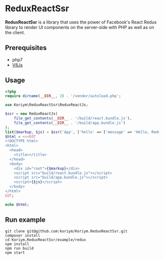 # ReduxReactSsr

**ReduxReactSsr** is a library that uses the power of Facebook's React Redux library to render UI components on the server-side with PHP as well as on the client.

## Prerequisites

 * php7
 * [V8Js](http://php.net/v8js)

## Usage

```php
<?php
require dirname(__DIR__, 3) . '/vendor/autoload.php';

use Koriym\ReduxReactSsr\ReduxReactJs;

$ssr = new ReduxReactJs(
    file_get_contents(__DIR__ . '/build/react.bundle.js'),
    file_get_contents(__DIR__ . '/build/app.bundle.js')
);
list($markup, $js) = $ssr('App', ['hello' => ['message' => 'Hello, Redux!']], 'root');
$html = <<<EOT
<!DOCTYPE html>
<html>
  <head>
    <title></title>
  </head>
  <body>
    <div id="root">{$markup}</div>
    <script src="build/react.bundle.js"></script>
    <script src="build/app.bundle.js"></script>
    <script>{$js}</script>
  </body>
</html>
EOT;

echo $html;
```

## Run example

```
git clone git@github.com:koriym/Koriym.ReduxReactSsr.git
composer install
cd Koriym.ReduxReactSsr/example/redux
npm install
npm run build
npm start
```

